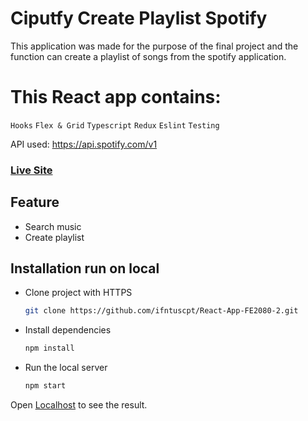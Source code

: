# Ciputfy Create Playlist Spotify

This application was made for the purpose of the final project and the function can create a playlist of songs from the spotify application.

# This React app contains:

`Hooks` `Flex & Grid` `Typescript` `Redux` `Eslint` `Testing`

API used: https://api.spotify.com/v1

### [Live Site](https://ciputify.vercel.app/)

## Feature

- Search music
- Create playlist

## Installation run on local

- Clone project with HTTPS

  ```bash
  git clone https://github.com/ifntuscpt/React-App-FE2080-2.git
  ```

- Install dependencies

  ```bash
  npm install
  ```

- Run the local server

  ```bash
  npm start
  ```

Open [Localhost](http://localhost:3000) to see the result.
